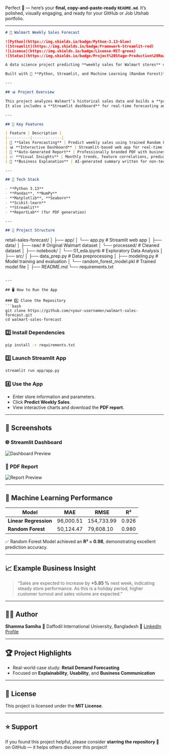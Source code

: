 Perfect 💪 — here’s your **final, copy-and-paste-ready `README.md`**.
It’s polished, visually engaging, and ready for your GitHub or Job Utshab portfolio.

---

```markdown
# 🛒 Walmart Weekly Sales Forecast

![Python](https://img.shields.io/badge/Python-3.13-blue)
![Streamlit](https://img.shields.io/badge/Framework-Streamlit-red)
![License](https://img.shields.io/badge/License-MIT-green)
![Status](https://img.shields.io/badge/Project%20Stage-Production%20Ready-brightgreen)

A data science project predicting **weekly sales for Walmart stores** using economic, seasonal, and store-level factors such as temperature, fuel price, CPI, unemployment, and holidays.  

Built with 💙 **Python, Streamlit, and Machine Learning (Random Forest)**.

---

## 📊 Project Overview

This project analyzes Walmart’s historical sales data and builds a **predictive model** that estimates future weekly sales for each store.  
It also includes a **Streamlit dashboard** for real-time forecasting and a **branded PDF report generator** for decision-makers.

---

## 🧠 Key Features

| Feature | Description |
|----------|-------------|
| 🔮 **Sales Forecasting** | Predict weekly sales using trained Random Forest Regressor |
| 📊 **Interactive Dashboard** | Streamlit-based web app for real-time prediction |
| 🧾 **Auto-Generated Report** | Professionally branded PDF with business summary |
| 📈 **Visual Insights** | Monthly trends, feature correlations, predicted vs average charts |
| 🧩 **Business Explanation** | AI-generated summary written for non-technical users |

---

## 🧰 Tech Stack

- **Python 3.13**
- **Pandas**, **NumPy**
- **Matplotlib**, **Seaborn**
- **Scikit-learn**
- **Streamlit**
- **ReportLab** (for PDF generation)

---

## 📂 Project Structure

```

retail-sales-forecast/
│
├── app/
│   └── app.py               # Streamlit web app
│
├── data/
│   ├── raw/                 # Original Walmart dataset
│   └── processed/           # Cleaned dataset
│
├── notebook/
│   └── 01_eda.ipynb         # Exploratory Data Analysis
│
├── src/
│   ├── data_prep.py         # Data preprocessing
│   ├── modeling.py          # Model training and evaluation
│   └── random_forest_model.pkl  # Trained model file
│
├── README.md
└── requirements.txt

````

---

## 🖥️ How to Run the App

### 1️⃣ Clone the Repository
```bash
git clone https://github.com/<your-username>/walmart-sales-forecast.git
cd walmart-sales-forecast
````

### 2️⃣ Install Dependencies

```bash
pip install -r requirements.txt
```

### 3️⃣ Launch Streamlit App

```bash
streamlit run app/app.py
```

### 4️⃣ Use the App

* Enter store information and parameters.
* Click **Predict Weekly Sales**.
* View interactive charts and download the **PDF report**.

---

## 📸 Screenshots

### 🌐 Streamlit Dashboard

![Dashboard Preview](https://via.placeholder.com/1000x500.png?text=Streamlit+App+Screenshot)

### 🧾 PDF Report

![Report Preview](https://via.placeholder.com/800x400.png?text=Generated+Walmart+Report)

---

## 🧩 Machine Learning Performance

| Model                 | MAE       | RMSE       | R²    |
| --------------------- | --------- | ---------- | ----- |
| **Linear Regression** | 96,000.51 | 154,733.99 | 0.926 |
| **Random Forest**     | 50,124.47 | 79,608.10  | 0.980 |

✅ Random Forest Model achieved an **R² = 0.98**, demonstrating excellent prediction accuracy.

---

## 📈 Example Business Insight

> “Sales are expected to increase by **+5.85 %** next week, indicating steady store performance.
> As this is a holiday period, higher customer turnout and sales volume are expected.”

---

## 👩‍💻 Author

**Shamma Samiha**
📍 Daffodil International University, Bangladesh
🔗 [LinkedIn Profile](https://www.linkedin.com/in/shamma-samiha)

---

## 🏆 Project Highlights

* Real-world case study: **Retail Demand Forecasting**
* Focused on **Explainability**, **Usability**, and **Business Communication**

---

## 📜 License

This project is licensed under the **MIT License**.

---

## ⭐ Support

If you found this project helpful, please consider **starring the repository 🌟** on GitHub — it helps others discover this project!

